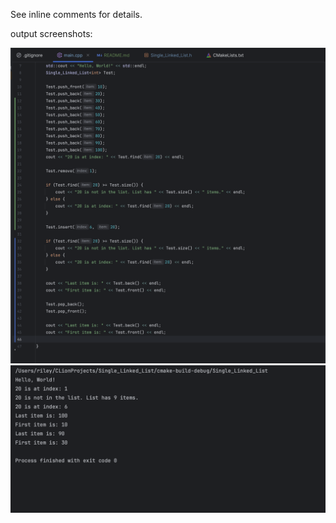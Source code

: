 See inline comments for details.

output screenshots:

![plot](./TestCodeScreenshot.png)
![plot](./OutputScreenshot.png)

